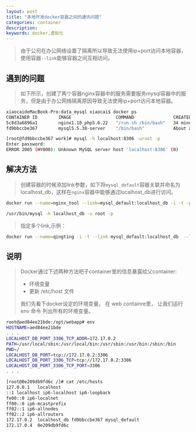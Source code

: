 ```yaml
---
layout: post
title: "本地开发docker容器之间的通讯问题"
categories: container
description: 
keywords: docker,虚拟化
---
```


> 由于公司在办公网络设置了隔离所以导致无法使用ip+port访问本地容器，使用容器`--link`能够容器之间互相访问。

## 遇到的问题

> 如下所示，创建了两个容器nginx容器中的服务需要服务mysql容器中的服务，但是由于办公网络隔离原因导致无法使用ip+port访问本地容器。

```sh
xiaocaideMacBook-Pro:data_mysql xiaocai$ docker ps
CONTAINER ID        IMAGE                 COMMAND               CREATED             STATUS              PORTS                                      NAMES
5c8d3a6896a1        nginx1.10_php5.6.22   "/run.sh /bin/bash"   34 minutes ago      Up 34 minutes       8080/tcp, 9000/tcp, 0.0.0.0:8081->80/tcp   ecstatic_mahavira
fd9bbccbe367        mysql5.5.38-server    "/bin/bash"           About an hour ago   Up About an hour    0.0.0.0:8306->3306/tcp                     mysql_default
```

```sh
[root@fd9bbccbe367 work]# mysql -h localhost:8306 -uroot -p
Enter password:
ERROR 2005 (HY000): Unknown MySQL server host 'localhost:8306' (0)
```



## 解决方法

> 创建容器的时候添加link参数，如下将`mysql_default`容器关联并命名为localhost_db，这样在`nginx`容器中能够通过localhost_db进行访问。

```sh
docker run --name=nginx_tool --link=mysql_default:localhost_db -i -t -p 8082:80 -v /work/work_wwwroot/tool/:/home/wwwroot/ nginx1.10_php5.6.22
```

```sh
/usr/bin/mysql -h localhost_db -u root -p
```

> 指定多个link,示例：

```sh
docker run --name=qingting -i -t --link mysql_default:localhost_db  --link redis_default:localhost_redis -p 8081:80 -v /work/work_wwwroot/baidu/qingting/:/home/wwwroot nginx1.10_php5.6.22
```





## 说明

> Docker通过下述两种方法吧子container里的信息暴露给父container:
>
> - 环境变量
> - 更新 /etc/host 文件
>
> 我们先看下docker设定的环境变量。 在 web containre里， 让我们运行 env 命令 列出所有的环境变量。

```sh
root@aed84ee21bde:/opt/webapp# env
HOSTNAME=aed84ee21bde
. . .
LOCALHOST_DB_PORT_3306_TCP_ADDR=172.17.0.2
PATH=/usr/local/sbin:/usr/local/bin:/usr/sbin:/usr/bin:/sbin:/bin
PWD=/
LOCALHOST_DB_PORT=tcp://172.17.0.2:3306
LOCALHOST_DB_PORT_3306_TCP=tcp://172.17.0.2:3306
LOCALHOST_DB_PORT_3306_TCP_PORT=3306
. . .
```

```sh
[root@0e209db9fd6c /]# cat /etc/hosts
127.0.0.1	localhost
::1	localhost ip6-localhost ip6-loopback
fe00::0	ip6-localnet
ff00::0	ip6-mcastprefix
ff02::1	ip6-allnodes
ff02::2	ip6-allrouters
172.17.0.2	localhost_db fd9bbccbe367 mysql_default
172.17.0.4	0e209db9fd6c
```

